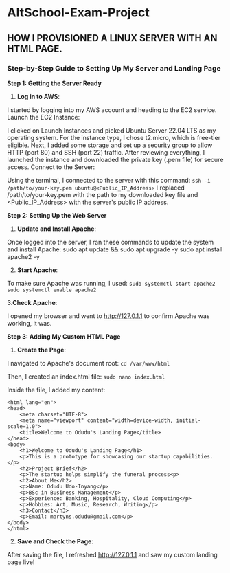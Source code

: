 # AltSchool-Exam-Project

## **HOW I PROVISIONED A LINUX SERVER WITH AN HTML PAGE.**


### **Step-by-Step Guide to Setting Up My Server and Landing Page**
**Step 1: Getting the Server Ready**
1. **Log in to AWS**:


I started by logging into my AWS account and heading to the EC2 service.
Launch the EC2 Instance:


I clicked on Launch Instances and picked Ubuntu Server 22.04 LTS as my operating system.
For the instance type, I chose t2.micro, which is free-tier eligible.
Next, I added some storage and set up a security group to allow HTTP (port 80) and SSH (port 22) traffic.
After reviewing everything, I launched the instance and downloaded the private key (.pem file) for secure access.
Connect to the Server:


Using the terminal, I connected to the server with this command:
 ```ssh -i /path/to/your-key.pem ubuntu@<Public_IP_Address>```
I replaced /path/to/your-key.pem with the path to my downloaded key file and <Public_IP_Address> with the server's public IP address.

**Step 2: Setting Up the Web Server**
1. **Update and Install Apache**:


Once logged into the server, I ran these commands to update the system and install Apache:
 sudo apt update && sudo apt upgrade -y
sudo apt install apache2 -y

2. **Start Apache**:


To make sure Apache was running, I used:
```sudo systemctl start apache2```
```sudo systemctl enable apache2```

3.**Check Apache**:


I opened my browser and went to http://127.0.1.1 to confirm Apache was working, it was.

**Step 3: Adding My Custom HTML Page**
1. **Create the Page**:


I navigated to Apache's document root:
 ```cd /var/www/html```

Then, I created an index.html file:
```sudo nano index.html```

Inside the file, I added my content:


```<!DOCTYPE html>
<html lang="en">
<head>
    <meta charset="UTF-8">
    <meta name="viewport" content="width=device-width, initial-scale=1.0">
    <title>Welcome to Odudu's Landing Page</title>
</head>
<body>
    <h1>Welcome to Odudu's Landing Page</h1>
    <p>This is a prototype for showcasing our startup capabilities.</p>
    <h2>Project Brief</h2>
    <p>The startup helps simplify the funeral process<p>
    <h2>About Me</h2>
    <p>Name: Odudu Udo-Inyang</p>
    <p>BSc in Business Management</p>
    <p>Experience: Banking, Hospitality, Cloud Computing</p>
    <p>Hobbies: Art, Music, Research, Writing</p>
    <h3>Contact</h3>
    <p>Email: martyns.odudu@gmail.com</p>
</body>
</html>
```

2. **Save and Check the Page**:


After saving the file, I refreshed http://127.0.1.1 and saw my custom landing page live!
